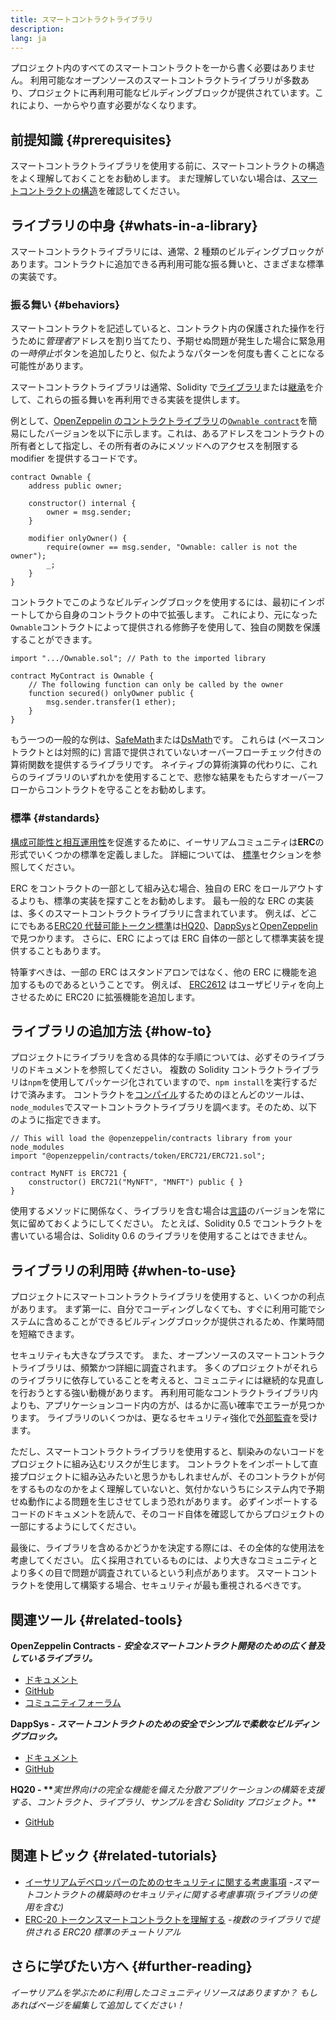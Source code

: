 ```yaml
---
title: スマートコントラクトライブラリ
description:
lang: ja
---
```


プロジェクト内のすべてのスマートコントラクトを一から書く必要はありません。 利用可能なオープンソースのスマートコントラクトライブラリが多数あり、プロジェクトに再利用可能なビルディングブロックが提供されています。これにより、一からやり直す必要がなくなります。

## 前提知識 {#prerequisites}

スマートコントラクトライブラリを使用する前に、スマートコントラクトの構造をよく理解しておくことをお勧めします。 まだ理解していない場合は、[スマートコントラクトの構造](/developers/docs/smart-contracts/anatomy/)を確認してください。

## ライブラリの中身 {#whats-in-a-library}

スマートコントラクトライブラリには、通常、2 種類のビルディングブロックがあります。コントラクトに追加できる再利用可能な振る舞いと、さまざまな標準の実装です。

### 振る舞い {#behaviors}

スマートコントラクトを記述していると、コントラクト内の保護された操作を行うために*管理者*アドレスを割り当てたり、予期せぬ問題が発生した場合に緊急用の*一時停止*ボタンを追加したりと、似たようなパターンを何度も書くことになる可能性があります。

スマートコントラクトライブラリは通常、Solidity で[ライブラリ](https://solidity.readthedocs.io/en/v0.7.2/contracts.html#libraries)または[継承](https://solidity.readthedocs.io/en/v0.7.2/contracts.html#inheritance)を介して、これらの振る舞いを再利用できる実装を提供します。

例として、[OpenZeppelin のコントラクトライブラリ](https://github.com/OpenZeppelin/openzeppelin-contracts)の[`Ownable contract`](https://github.com/OpenZeppelin/openzeppelin-contracts/blob/v3.2.0/contracts/access/Ownable.sol)を簡易にしたバージョンを以下に示します。これは、あるアドレスをコントラクトの所有者として指定し、その所有者のみにメソッドへのアクセスを制限する modifier を提供するコードです。

```solidity
contract Ownable {
    address public owner;

    constructor() internal {
        owner = msg.sender;
    }

    modifier onlyOwner() {
        require(owner == msg.sender, "Ownable: caller is not the owner");
        _;
    }
}
```

コントラクトでこのようなビルディングブロックを使用するには、最初にインポートしてから自身のコントラクトの中で拡張します。 これにより、元になった`Ownable`コントラクトによって提供される修飾子を使用して、独自の関数を保護することができます。

```solidity
import ".../Ownable.sol"; // Path to the imported library

contract MyContract is Ownable {
    // The following function can only be called by the owner
    function secured() onlyOwner public {
        msg.sender.transfer(1 ether);
    }
}
```

もう一つの一般的な例は、[SafeMath](https://docs.openzeppelin.com/contracts/3.x/utilities#math)または[DsMath](https://dappsys.readthedocs.io/en/latest/ds_math.html)です。 これらは (ベースコントラクトとは対照的に) 言語で提供されていないオーバーフローチェック付きの算術関数を提供するライブラリです。 ネイティブの算術演算の代わりに、これらのライブラリのいずれかを使用することで、悲惨な結果をもたらすオーバーフローからコントラクトを守ることをお勧めします。

### 標準 {#standards}

[構成可能性と相互運用性](/developers/docs/smart-contracts/composability/)を促進するために、イーサリアムコミュニティは**ERC**の形式でいくつかの標準を定義しました。 詳細については、 [標準](/developers/docs/standards/)セクションを参照してください。

ERC をコントラクトの一部として組み込む場合、独自の ERC をロールアウトするよりも、標準の実装を探すことをお勧めします。 最も一般的な ERC の実装は、多くのスマートコントラクトライブラリに含まれています。 例えば、どこにでもある[ERC20 代替可能トークン標準](/developers/tutorials/understand-the-erc-20-token-smart-contract/)は[HQ20](https://github.com/HQ20/contracts/blob/master/contracts/token/README.md)、[DappSys](https://github.com/dapphub/ds-token/)と[OpenZeppelin](https://docs.openzeppelin.com/contracts/3.x/erc20)で見つかります。 さらに、ERC によっては ERC 自体の一部として標準実装を提供することもあります。

特筆すべきは、一部の ERC はスタンドアロンではなく、他の ERC に機能を追加するものであるということです。 例えば、 [ERC2612](https://eips.nexus.org/EIPS/eip-2612) はユーザビリティを向上させるために ERC20 に拡張機能を追加します。

## ライブラリの追加方法 {#how-to}

プロジェクトにライブラリを含める具体的な手順については、必ずそのライブラリのドキュメントを参照してください。 複数の Solidity コントラクトライブラリは`npm`を使用してパッケージ化されていますので、`npm install`を実行するだけで済みます。 コントラクトを[コンパイル](/developers/docs/smart-contracts/compiling/)するためのほとんどのツールは、`node_modules`でスマートコントラクトライブラリを調べます。そのため、以下のように指定できます。

```solidity
// This will load the @openzeppelin/contracts library from your node_modules
import "@openzeppelin/contracts/token/ERC721/ERC721.sol";

contract MyNFT is ERC721 {
    constructor() ERC721("MyNFT", "MNFT") public { }
}
```

使用するメソッドに関係なく、ライブラリを含む場合は[言語](/developers/docs/smart-contracts/languages/)のバージョンを常に気に留めておくようにしてください。 たとえば、Solidity 0.5 でコントラクトを書いている場合は、Solidity 0.6 のライブラリを使用することはできません。

## ライブラリの利用時 {#when-to-use}

プロジェクトにスマートコントラクトライブラリを使用すると、いくつかの利点があります。 まず第一に、自分でコーディングしなくても、すぐに利用可能でシステムに含めることができるビルディングブロックが提供されるため、作業時間を短縮できます。

セキュリティも大きなプラスです。 また、オープンソースのスマートコントラクトライブラリは、頻繁かつ詳細に調査されます。 多くのプロジェクトがそれらのライブラリに依存していることを考えると、コミュニティには継続的な見直しを行おうとする強い動機があります。 再利用可能なコントラクトライブラリ内よりも、アプリケーションコード内の方が、はるかに高い確率でエラーが見つかります。 ライブラリのいくつかは、更なるセキュリティ強化で[外部監査](https://github.com/OpenZeppelin/openzeppelin-contracts/tree/master/audit)を受けます。

ただし、スマートコントラクトライブラリを使用すると、馴染みのないコードをプロジェクトに組み込むリスクが生じます。 コントラクトをインポートして直接プロジェクトに組み込みたいと思うかもしれませんが、そのコントラクトが何をするものなのかをよく理解していないと、気付かないうちにシステム内で予期せぬ動作による問題を生じさせてしまう恐れがあります。 必ずインポートするコードのドキュメントを読んで、そのコード自体を確認してからプロジェクトの一部にするようにしてください。

最後に、ライブラリを含めるかどうかを決定する際には、その全体的な使用法を考慮してください。 広く採用されているものには、より大きなコミュニティとより多くの目で問題が調査されているという利点があります。 スマートコントラクトを使用して構築する場合、セキュリティが最も重視されるべきです。

## 関連ツール {#related-tools}

**OpenZeppelin Contracts -** **_安全なスマートコントラクト開発のための広く普及しているライブラリ。_**

- [ドキュメント](https://docs.openzeppelin.com/contracts/)
- [GitHub](https://github.com/OpenZeppelin/openzeppelin-contracts)
- [コミュニティフォーラム](https://forum.openzeppelin.com/c/general/16)

**DappSys -** **_スマートコントラクトのための安全でシンプルで柔軟なビルディングブロック。_**

- [ドキュメント](https://dappsys.readthedocs.io/)
- [GitHub](https://github.com/dapphub/dappsys)

**HQ20 - \*\***_実世界向けの完全な機能を備えた分散アプリケーションの構築を支援する、コントラクト、ライブラリ、サンプルを含む Solidity プロジェクト。_\*\*

- [GitHub](https://github.com/HQ20/contracts)

## 関連トピック {#related-tutorials}

- [イーサリアムデベロッパーのためのセキュリティに関する考慮事項](/developers/docs/smart-contracts/security/) _-スマートコントラクトの構築時のセキュリティに関する考慮事項(ライブラリの使用を含む)_
- [ERC-20 トークンスマートコントラクトを理解する](/developers/tutorials/understand-the-erc-20-token-smart-contract/) _-複数のライブラリで提供される ERC20 標準のチュートリアル_

## さらに学びたい方へ {#further-reading}

_イーサリアムを学ぶために利用したコミュニティリソースはありますか？ もしあればページを編集して追加してください！_
